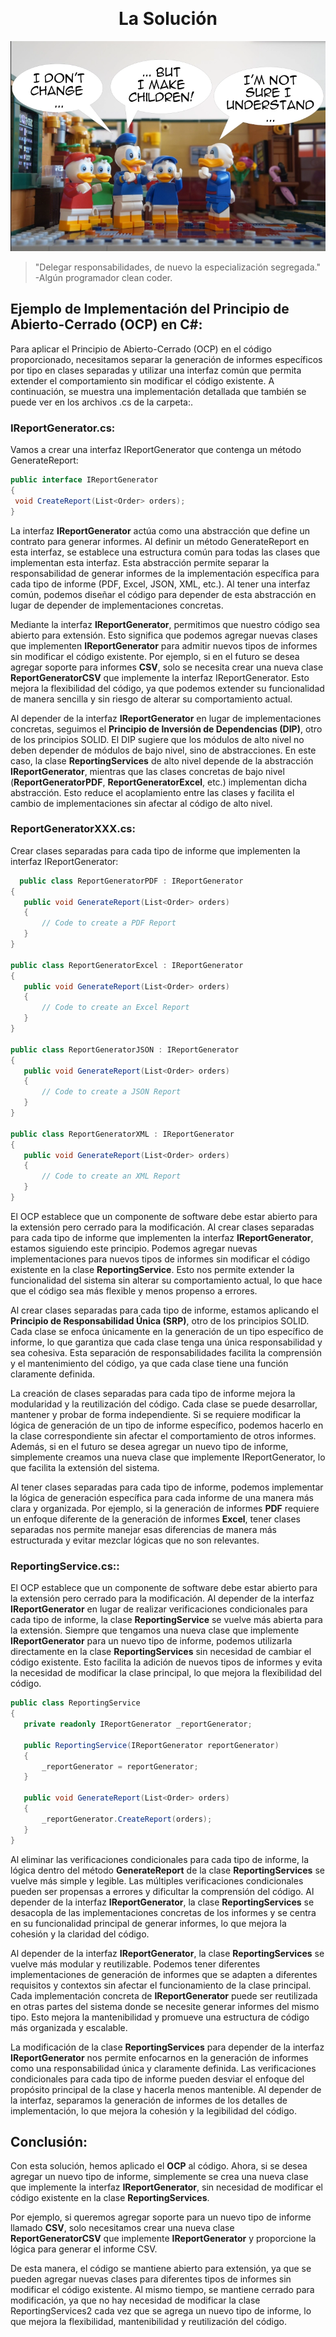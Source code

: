 ﻿﻿<h1 align="center">La Solución</h1>

<p align="center">
  <img src="https://github.com/arozas/Solid/blob/main/img/OCP/no_change_but_children.jpg" alt="OCP en C#">
</p>

>"Delegar responsabilidades, de nuevo la especialización segregada."\
> -Algún programador clean coder.

## Ejemplo de Implementación del Principio de Abierto-Cerrado (OCP) en C#:
Para aplicar el Principio de Abierto-Cerrado (OCP) en el código proporcionado, necesitamos separar la generación de informes específicos por tipo en clases separadas y utilizar una interfaz común que permita extender el comportamiento sin modificar el código existente. A continuación, se muestra una implementación detallada que también se puede ver en los archivos .cs de la carpeta:.
### IReportGenerator.cs:
Vamos a crear una interfaz IReportGenerator que contenga un método GenerateReport:

   ```csharp
   public interface IReportGenerator
   {
    void CreateReport(List<Order> orders);
   }
   ```

La interfaz **IReportGenerator** actúa como una abstracción que define un contrato para generar informes. Al definir un método GenerateReport en esta interfaz, se establece una estructura común para todas las clases que implementan esta interfaz. Esta abstracción permite separar la responsabilidad de generar informes de la implementación específica para cada tipo de informe (PDF, Excel, JSON, XML, etc.). Al tener una interfaz común, podemos diseñar el código para depender de esta abstracción en lugar de depender de implementaciones concretas.

Mediante la interfaz **IReportGenerator**, permitimos que nuestro código sea abierto para extensión. Esto significa que podemos agregar nuevas clases que implementen **IReportGenerator** para admitir nuevos tipos de informes sin modificar el código existente. Por ejemplo, si en el futuro se desea agregar soporte para informes **CSV**, solo se necesita crear una nueva clase **ReportGeneratorCSV** que implemente la interfaz IReportGenerator. Esto mejora la flexibilidad del código, ya que podemos extender su funcionalidad de manera sencilla y sin riesgo de alterar su comportamiento actual.

Al depender de la interfaz **IReportGenerator** en lugar de implementaciones concretas, seguimos el **Principio de Inversión de Dependencias (DIP)**, otro de los principios SOLID. El DIP sugiere que los módulos de alto nivel no deben depender de módulos de bajo nivel, sino de abstracciones. En este caso, la clase **ReportingServices** de alto nivel depende de la abstracción **IReportGenerator**, mientras que las clases concretas de bajo nivel (**ReportGeneratorPDF**, **ReportGeneratorExcel**, etc.) implementan dicha abstracción. Esto reduce el acoplamiento entre las clases y facilita el cambio de implementaciones sin afectar al código de alto nivel.

### ReportGeneratorXXX.cs:
Crear clases separadas para cada tipo de informe que implementen la interfaz IReportGenerator:
 ```csharp
   public class ReportGeneratorPDF : IReportGenerator
{
    public void GenerateReport(List<Order> orders)
    {
        // Code to create a PDF Report
    }
}

public class ReportGeneratorExcel : IReportGenerator
{
    public void GenerateReport(List<Order> orders)
    {
        // Code to create an Excel Report
    }
}

public class ReportGeneratorJSON : IReportGenerator
{
    public void GenerateReport(List<Order> orders)
    {
        // Code to create a JSON Report
    }
}

public class ReportGeneratorXML : IReportGenerator
{
    public void GenerateReport(List<Order> orders)
    {
        // Code to create an XML Report
    }
}
   ```


El OCP establece que un componente de software debe estar abierto para la extensión pero cerrado para la modificación. Al crear clases separadas para cada tipo de informe que implementen la interfaz **IReportGenerator**, estamos siguiendo este principio. Podemos agregar nuevas implementaciones para nuevos tipos de informes sin modificar el código existente en la clase **ReportingService**. Esto nos permite extender la funcionalidad del sistema sin alterar su comportamiento actual, lo que hace que el código sea más flexible y menos propenso a errores.

Al crear clases separadas para cada tipo de informe, estamos aplicando el **Principio de Responsabilidad Única (SRP)**, otro de los principios SOLID. Cada clase se enfoca únicamente en la generación de un tipo específico de informe, lo que garantiza que cada clase tenga una única responsabilidad y sea cohesiva. Esta separación de responsabilidades facilita la comprensión y el mantenimiento del código, ya que cada clase tiene una función claramente definida.

La creación de clases separadas para cada tipo de informe mejora la modularidad y la reutilización del código. Cada clase se puede desarrollar, mantener y probar de forma independiente. Si se requiere modificar la lógica de generación de un tipo de informe específico, podemos hacerlo en la clase correspondiente sin afectar el comportamiento de otros informes. Además, si en el futuro se desea agregar un nuevo tipo de informe, simplemente creamos una nueva clase que implemente IReportGenerator, lo que facilita la extensión del sistema.

Al tener clases separadas para cada tipo de informe, podemos implementar la lógica de generación específica para cada informe de una manera más clara y organizada. Por ejemplo, si la generación de informes **PDF** requiere un enfoque diferente de la generación de informes **Excel**, tener clases separadas nos permite manejar esas diferencias de manera más estructurada y evitar mezclar lógicas que no son relevantes.

### ReportingService.cs::
El OCP establece que un componente de software debe estar abierto para la extensión pero cerrado para la modificación. Al depender de la interfaz **IReportGenerator** en lugar de realizar verificaciones condicionales para cada tipo de informe, la clase **ReportingService** se vuelve más abierta para la extensión. Siempre que tengamos una nueva clase que implemente **IReportGenerator** para un nuevo tipo de informe, podemos utilizarla directamente en la clase **ReportingServices** sin necesidad de cambiar el código existente. Esto facilita la adición de nuevos tipos de informes y evita la necesidad de modificar la clase principal, lo que mejora la flexibilidad del código.

 ```csharp
public class ReportingService
{
    private readonly IReportGenerator _reportGenerator;

    public ReportingService(IReportGenerator reportGenerator)
    {
        _reportGenerator = reportGenerator;
    }

    public void GenerateReport(List<Order> orders)
    {
        _reportGenerator.CreateReport(orders);
    }
}
 ```

Al eliminar las verificaciones condicionales para cada tipo de informe, la lógica dentro del método **GenerateReport** de la clase **ReportingServices** se vuelve más simple y legible. Las múltiples verificaciones condicionales pueden ser propensas a errores y dificultar la comprensión del código. Al depender de la interfaz **IReportGenerator**, la clase **ReportingServices** se desacopla de las implementaciones concretas de los informes y se centra en su funcionalidad principal de generar informes, lo que mejora la cohesión y la claridad del código.

Al depender de la interfaz **IReportGenerator**, la clase **ReportingServices** se vuelve más modular y reutilizable. Podemos tener diferentes implementaciones de generación de informes que se adapten a diferentes requisitos y contextos sin afectar el funcionamiento de la clase principal. Cada implementación concreta de **IReportGenerator** puede ser reutilizada en otras partes del sistema donde se necesite generar informes del mismo tipo. Esto mejora la mantenibilidad y promueve una estructura de código más organizada y escalable.

La modificación de la clase **ReportingServices** para depender de la interfaz **IReportGenerator** nos permite enfocarnos en la generación de informes como una responsabilidad única y claramente definida. Las verificaciones condicionales para cada tipo de informe pueden desviar el enfoque del propósito principal de la clase y hacerla menos mantenible. Al depender de la interfaz, separamos la generación de informes de los detalles de implementación, lo que mejora la cohesión y la legibilidad del código.

## Conclusión:
Con esta solución, hemos aplicado el **OCP** al código. Ahora, si se desea agregar un nuevo tipo de informe, simplemente se crea una nueva clase que implemente la interfaz **IReportGenerator**, sin necesidad de modificar el código existente en la clase **ReportingServices**.

Por ejemplo, si queremos agregar soporte para un nuevo tipo de informe llamado **CSV**, solo necesitamos crear una nueva clase **ReportGeneratorCSV** que implemente **IReportGenerator** y proporcione la lógica para generar el informe CSV.

De esta manera, el código se mantiene abierto para extensión, ya que se pueden agregar nuevas clases para diferentes tipos de informes sin modificar el código existente. Al mismo tiempo, se mantiene cerrado para modificación, ya que no hay necesidad de modificar la clase ReportingServices2 cada vez que se agrega un nuevo tipo de informe, lo que mejora la flexibilidad, mantenibilidad y reutilización del código.
